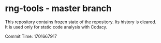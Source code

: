# rng-tools - master branch

This repository contains frozen state of the repository.
Its history is cleared. It is used only for static code
analysis with Codacy.

Commit Time: 1701667917